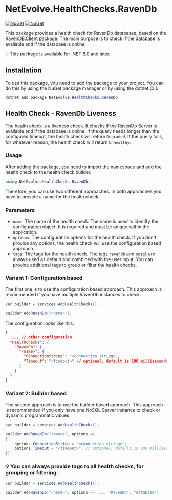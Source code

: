 # NetEvolve.HealthChecks.RavenDb

[![NuGet](https://img.shields.io/nuget/v/NetEvolve.HealthChecks.RavenDb?logo=nuget)](https://www.nuget.org/packages/NetEvolve.HealthChecks.RavenDb/)
[![NuGet](https://img.shields.io/nuget/dt/NetEvolve.HealthChecks.RavenDb?logo=nuget)](https://www.nuget.org/packages/NetEvolve.HealthChecks.RavenDb/)

This package provides a health check for RavenDb databases, based on the [RavenDB.Client](https://www.nuget.org/packages/RavenDB.Client/) package. The main purpose is to check if the database is available and if the database is online.

:bulb: This package is available for .NET 8.0 and later.

## Installation
To use this package, you need to add the package to your project. You can do this by using the NuGet package manager or by using the dotnet CLI.
```powershell
dotnet add package NetEvolve.HealthChecks.RavenDb
```

## Health Check - RavenDb Liveness
The health check is a liveness check. It checks if the RavenDb Server is available and if the database is online.
If the query needs longer than the configured timeout, the health check will return `Degraded`.
If the query fails, for whatever reason, the health check will return `Unhealthy`.

### Usage
After adding the package, you need to import the namespace and add the health check to the health check builder.
```csharp
using NetEvolve.HealthChecks.RavenDb;
```
Therefore, you can use two different approaches. In both approaches you have to provide a name for the health check.

### Parameters
- `name`: The name of the health check. The name is used to identify the configuration object. It is required and must be unique within the application.
- `options`: The configuration options for the health check. If you don't provide any options, the health check will use the configuration based approach.
- `tags`: The tags for the health check. The tags `ravendb` and `nosql` are always used as default and combined with the user input. You can provide additional tags to group or filter the health checks.

### Variant 1: Configuration based
The first one is to use the configuration based approach. This approach is recommended if you have multiple RavenDb instances to check.
```csharp
var builder = services.AddHealthChecks();

builder.AddRavenDb("<name>");
```

The configuration looks like this:
```json
{
  ..., // other configuration
  "HealthChecks": {
    "RavenDb": {
      "<name>": {
        "ConnectionString": "<connection string>",
        "Timeout": "<timeout>" // optional, default is 100 milliseconds
      }
    }
  }
}
```

### Variant 2: Builder based
The second approach is to use the builder based approach. This approach is recommended if you only have one NoSQL Server instance to check or dynamic programmatic values.
```csharp
var builder = services.AddHealthChecks();

builder.AddRavenDb("<name>", options =>
{
    options.ConnectionString = "<connection string>";
    options.Timeout = "<timeout>"; // optional, default is 100 milliseconds
});
```

### :bulb: You can always provide tags to all health checks, for grouping or filtering.

```csharp
var builder = services.AddHealthChecks();

builder.AddRavenDb("<name>", options => ..., "RavenDb", "database");
```
